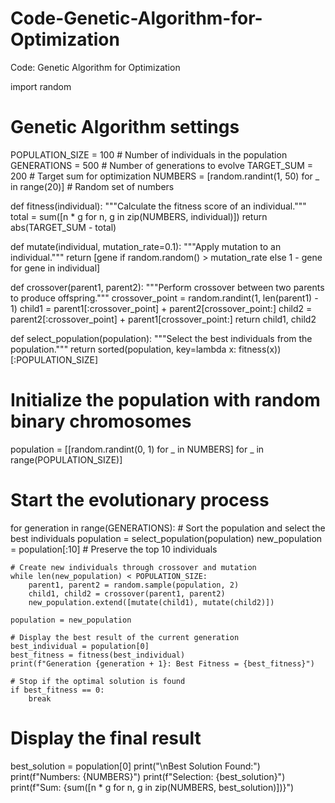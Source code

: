 # Code-Genetic-Algorithm-for-Optimization
Code: Genetic Algorithm for Optimization


import random

# Genetic Algorithm settings
POPULATION_SIZE = 100  # Number of individuals in the population
GENERATIONS = 500  # Number of generations to evolve
TARGET_SUM = 200  # Target sum for optimization
NUMBERS = [random.randint(1, 50) for _ in range(20)]  # Random set of numbers

def fitness(individual):
    """Calculate the fitness score of an individual."""
    total = sum([n * g for n, g in zip(NUMBERS, individual)])
    return abs(TARGET_SUM - total)

def mutate(individual, mutation_rate=0.1):
    """Apply mutation to an individual."""
    return [gene if random.random() > mutation_rate else 1 - gene for gene in individual]

def crossover(parent1, parent2):
    """Perform crossover between two parents to produce offspring."""
    crossover_point = random.randint(1, len(parent1) - 1)
    child1 = parent1[:crossover_point] + parent2[crossover_point:]
    child2 = parent2[:crossover_point] + parent1[crossover_point:]
    return child1, child2

def select_population(population):
    """Select the best individuals from the population."""
    return sorted(population, key=lambda x: fitness(x))[:POPULATION_SIZE]

# Initialize the population with random binary chromosomes
population = [[random.randint(0, 1) for _ in NUMBERS] for _ in range(POPULATION_SIZE)]

# Start the evolutionary process
for generation in range(GENERATIONS):
    # Sort the population and select the best individuals
    population = select_population(population)
    new_population = population[:10]  # Preserve the top 10 individuals

    # Create new individuals through crossover and mutation
    while len(new_population) < POPULATION_SIZE:
        parent1, parent2 = random.sample(population, 2)
        child1, child2 = crossover(parent1, parent2)
        new_population.extend([mutate(child1), mutate(child2)])

    population = new_population

    # Display the best result of the current generation
    best_individual = population[0]
    best_fitness = fitness(best_individual)
    print(f"Generation {generation + 1}: Best Fitness = {best_fitness}")

    # Stop if the optimal solution is found
    if best_fitness == 0:
        break

# Display the final result
best_solution = population[0]
print("\nBest Solution Found:")
print(f"Numbers: {NUMBERS}")
print(f"Selection: {best_solution}")
print(f"Sum: {sum([n * g for n, g in zip(NUMBERS, best_solution)])}")
